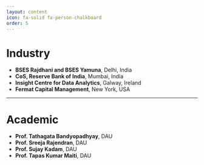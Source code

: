 ```yaml
---
layout: content
icon: fa-solid fa-person-chalkboard
order: 5
---
```



# Industry

- **BSES Rajdhani and BSES Yamuna**, Delhi, India
- **CoS, Reserve Bank of India**, Mumbai, India
- **Insight Centre for Data Analytics**, Galway, Ireland
- **Fermat Capital Management**, New York, USA

---

# Academic

- **Prof. Tathagata Bandyopadhyay**, DAU
- **Prof. Sreeja Rajendran**, DAU
- **Prof. Sujay Kadam**, DAU
- **Prof. Tapas Kumar Maiti**, DAU

